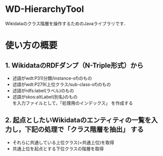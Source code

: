 # WD-HierarchyTool
Wikidataのクラス階層を操作するためのJavaライブラリです．

# 使い方の概要
## 1. WikidataのRDFダンプ（N-Triple形式）から
  - 述語がwdt:P31(分類/instance-of)のもの
  - 述語がwdt:P279(上位クラス/sub-class-of)のもの
  - 述語がrdfs:label(ラベル)のもの
  - 述語がskos:altLabel(別名)のもの  
を入力ファイルとして，「処理用のインデックス」 を作成する
## 2. 起点としたいWikidataのエンティティの一覧を入力し，下記の処理で「クラス階層を抽出」 する
  - それらに共通している上位クラス(=共通上位)を取得
  - 共通上位を起点とする下位クラスの階層を取得
     
